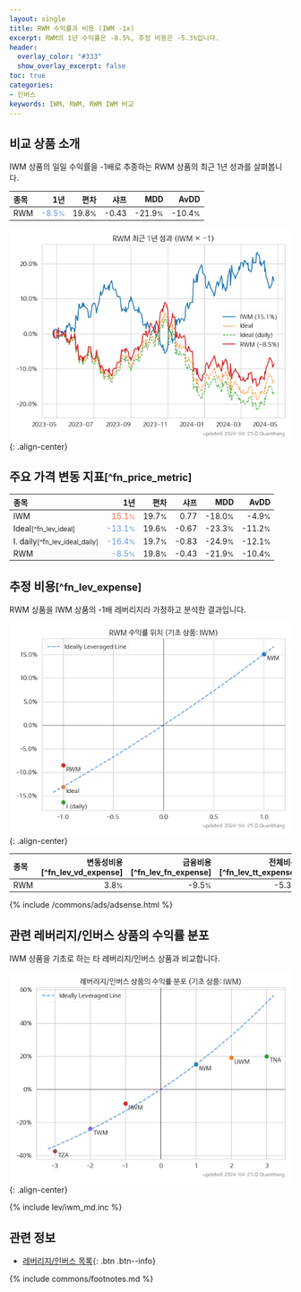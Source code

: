 ```yaml
---
layout: single
title: RWM 수익률과 비용 (IWM -1x)
excerpt: RWM의 1년 수익률은 -8.5%, 추정 비용은 -5.3%입니다.
header:
  overlay_color: "#333"
  show_overlay_excerpt: false
toc: true
categories:
- 인버스
keywords: IWM, RWM, RWM IWM 비교
---
```


## 비교 상품 소개


IWM 상품의 일일 수익률을 -1배로 추종하는 RWM 상품의 최근 1년 성과를 살펴봅니다.





| **종목** | **1년** | **편차** | **샤프** | **MDD** | **AvDD** |
| :------------ | ------: | -----------: | -------: | ------: | -------: |
| RWM | <span style="color: cornflowerblue">-8.5<small>%</small></span> | 19.8<small>%</small> | -0.43 | -21.9<small>%</small> | -10.4<small>%</small> |

<!-- more -->


![RWM](/lev/images/rwm.png){: .align-center}


## 주요 가격 변동 지표<small>[^fn_price_metric]</small>


| **종목** | **1년** | **편차** | **샤프** | **MDD** | **AvDD** |
| :------------ | ------: | -----------: | -------: | ------: | -------: |
| IWM | <span style="color: tomato">15.1<small>%</small></span> | 19.7<small>%</small> | 0.77 | -18.0<small>%</small> | -4.9<small>%</small> |
| Ideal<small>[^fn_lev_ideal]</small> | <span style="color: cornflowerblue">-13.1<small>%</small></span> | 19.6<small>%</small> | -0.67 | -23.3<small>%</small> | -11.2<small>%</small> |
| I. daily<small>[^fn_lev_ideal_daily]</small> | <span style="color: cornflowerblue">-16.4<small>%</small></span> | 19.7<small>%</small> | -0.83 | -24.9<small>%</small> | -12.1<small>%</small> |
| RWM | <span style="color: cornflowerblue">-8.5<small>%</small></span> | 19.8<small>%</small> | -0.43 | -21.9<small>%</small> | -10.4<small>%</small> |


## 추정 비용<small>[^fn_lev_expense]</small><a id="expense"></a>

RWM 상품을 IWM 상품의 -1배 레버리지라 가정하고 분석한 결과입니다.

![RWM](/lev/images/rwm_ideal.png){: .align-center}

| **종목** | **변동성비용**[^fn_lev_vd_expense] | **금융비용**[^fn_lev_fn_expense] | **전체비용**[^fn_lev_tt_expense] |
| :------------ | ------: | -----------: | -------: |
| RWM | 3.8<small>%</small> | -9.5<small>%</small> | -5.3<small>%</small> |

{% include /commons/ads/adsense.html %}



## 관련 레버리지/인버스 상품의 수익률 분포

IWM 상품을 기초로 하는 타 레버리지/인버스 상품과 비교합니다.

![IWM](/lev/images/iwm_ideal.png){: .align-center}

{% include lev/iwm_md.inc %}


## 관련 정보

- [레버리지/인버스 목록](/lev/){: .btn .btn--info}

{% include commons/footnotes.md %}